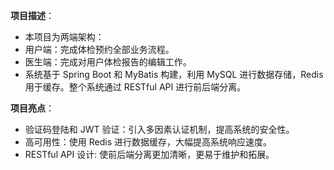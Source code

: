 **项目描述**：

- 本项目为两端架构：
- 用户端：完成体检预约全部业务流程。
- 医生端：完成对用户体检报告的编辑工作。
- 系统基于 Spring Boot 和 MyBatis 构建，利用 MySQL 进行数据存储，Redis 用于缓存。整个系统通过 RESTful API 进行前后端分离。

**项目亮点**：

- 验证码登陆和 JWT 验证：引入多因素认证机制，提高系统的安全性。
- 高可用性：使用 Redis 进行数据缓存，大幅提高系统响应速度。
- RESTful API 设计: 使前后端分离更加清晰，更易于维护和拓展。
